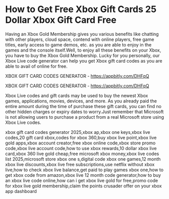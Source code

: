 # How to Get Free Xbox Gift Cards 25 Dollar Xbox Gift Card Free

Having an Xbox Gold Membership gives you various benefits like chatting with other players, cloud space, contend with online players, free game titles, early access to game demos, etc. as you are able to enjoy in the games and the console itself.Well, to enjoy all these benefits on your Xbox, you have to buy the Xbox Gold Membership. Lucky for you personally, our Xbox Live code generator can help you get Xbox gift card codes as you are able to avail of online for free.

XBOX GIFT CARD CODES GENERATOR - https://appbitly.com/DHFqQ


XBOX GIFT CARD CODES GENERATOR - https://appbitly.com/DHFqQ

Xbox Live codes and gift cards may be used to buy the newest Xbox games, applications, movies, devices, and more. As you already paid the entire amount during the time of purchase these gift cards, you can find no other hidden charges or expiry dates to worry.Just remember that Microsoft is not allowing users to purchase a product from a real Microsoft store using Xbox Live codes.

xbox gift card codes generator 2025,xbox ap,xbox one keys,xbox live codes,20 gift card xbox,codes for xbox 360,buy xbox live point,xbox live gold apps,xbox account creator,free xbox online code,xbox store promo code,xbox live account code,how to use xbox rewards,10 dollar xbox live card,xbox 360 live gold cheap,free microsoft xbox money,xbox live codes list 2025,microsoft store xbox one s,digital code xbox one games,12 month xbox live discounts,xbox live free subscriptions,use netflix without xbox live,how to check xbox live balance,get paid to play games xbox one,how to get xbox code from amazon,xbox live 12 month code generator,how to buy an xbox live code online,how can i get xbox live gold for free,promo code for xbox live gold membership,claim the points crusader offer on your xbox app dashboard
